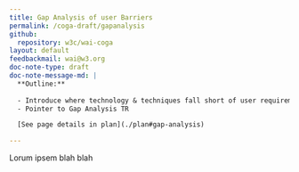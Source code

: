 ```yaml
---
title: Gap Analysis of user Barriers
permalink: /coga-draft/gapanalysis
github:
  repository: w3c/wai-coga
layout: default
feedbackmail: wai@w3.org
doc-note-type: draft
doc-note-message-md: |
  **Outline:**
  
  - Introduce where technology & techniques fall short of user requirements
  - Pointer to Gap Analysis TR

  [See page details in plan](./plan#gap-analysis)

---
```


Lorum ipsem blah blah
